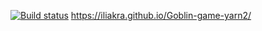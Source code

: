 [![Build status](https://ci.appveyor.com/api/projects/status/npevsjpbui35cpdj?svg=true)](https://ci.appveyor.com/project/Ilya/goblins-game)
  https://iliakra.github.io/Goblin-game-yarn2/
